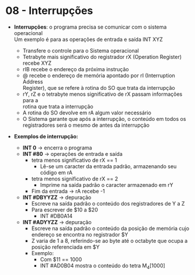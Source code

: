 # 08 - Interrupções

* **Interrupções**: o programa precisa se comunicar com o sistema operacional
<br>Um exemplo é para as operações de entrada e saída
        INT XYZ
    * Transfere o controle para o Sistema operacional
    * Tetrabyte mais significativo do registrador rX (Operation Register)
    <br>recebe XYZ
    * rIB recebe o endereço da próxima instrução
    * @ recebe o endereço de memória apontado por rI (Interruption Address
    <br>Register), que se refere à rotina do SO que trata da interrupção
    * rY, rZ e o tetrabyte menos significativo de rX passam informações para a
    <br>rotina que trata a interrupção
    * A rotina do SO devolve em rA algum valor necessário
    * O Sistema garante que após a interrupção, o conteúdo em todos os
    <br>registradores será o mesmo de antes da interrupção

* **Exemplos de interrupção:**
    * **INT 0** -> encerra o programa
    * **INT #80** -> operações de entrada e saída
        * tetra menos significativo de rX == 1
            * Lê-se um caracter da entrada padrão, armazenando seu código em rA
        * tetra menos significativo de rX == 2
            * Imprime na saída padrão o caracter armazenado em rY
        * Fim da entrada -> rA recebe -1
    * **INT #DBYYZZ** -> depuração
        * Escreve na saída padrão o conteúdo dos registradores de Y a Z
        * Para escrever de $10 a $20
            * INT #DB0A14
    * **INT #ADYYZZ** -> depuração
        * Escreve na saída padrão o conteúdo da posição de memória cujo
        <br>endereço se encontra no registrador $Y
        * Z varia de 1 a 8, referindo-se ao byte até o octabyte que ocupa a
        <br>posição referenciada em $Y
        * Exemplo:
            * Com $11 == 1000
            * INT #AD0B04 mostra o conteúdo do tetra M<sub>4</sub>[1000]